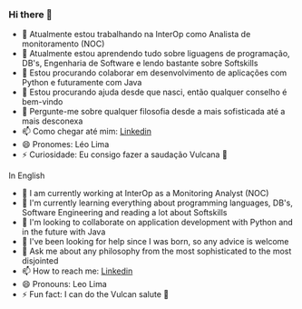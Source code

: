 ### Hi there 👋

- 🔭 Atualmente estou trabalhando na InterOp como Analista de monitoramento (NOC)
- 🌱 Atualmente estou aprendendo tudo sobre liguagens de programação, DB's, Engenharia de Software e lendo bastante sobre Softskills
- 👯 Estou procurando colaborar em desenvolvimento de aplicações com Python e futuramente com Java 
- 🤔 Estou procurando ajuda desde que nasci, então qualquer conselho é bem-vindo
- 💬 Pergunte-me sobre qualquer filosofia desde a mais sofisticada até a mais desconexa
- 📫 Como chegar até mim: [Linkedin](https://www.linkedin.com/in/leonardo-delima/)
- 😄 Pronomes: Léo Lima
- ⚡ Curiosidade: Eu consigo fazer a saudação Vulcana :vulcan_salute:

In English

- 🔭 I am currently working at InterOp as a Monitoring Analyst (NOC)
- 🌱 I'm currently learning everything about programming languages, DB's, Software Engineering and reading a lot about Softskills
- 👯 I'm looking to collaborate on application development with Python and in the future with Java
- 🤔 I've been looking for help since I was born, so any advice is welcome
- 💬 Ask me about any philosophy from the most sophisticated to the most disjointed
- 📫 How to reach me: [Linkedin](https://www.linkedin.com/in/leonardo-delima/)
- 😄 Pronouns: Leo Lima
- ⚡ Fun fact: I can do the Vulcan salute :vulcan_salute:
